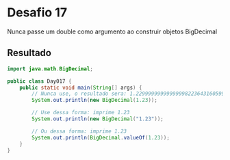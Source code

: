 # Desafio 17

Nunca passe um double como argumento ao construir objetos BigDecimal

## Resultado

```java
import java.math.BigDecimal;

public class Day017 {
    public static void main(String[] args) {
        // Nunca use, o resultado sera: 1.229999999999999982236431605997495353221893310546875
        System.out.println(new BigDecimal(1.23));

        // Use dessa forma: imprime 1.23
        System.out.println(new BigDecimal("1.23"));

        // Ou dessa forma: imprime 1.23
        System.out.println(BigDecimal.valueOf(1.23));
    }
}
```